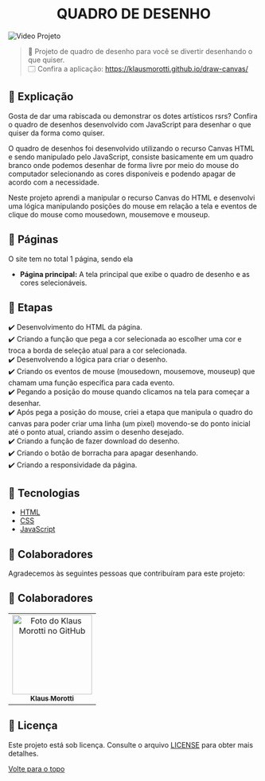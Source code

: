 <h1 align="center">QUADRO DE DESENHO</h1>

<img src="assets/images/projeto-draw-gif.gif" alt="Video Projeto">

> 🔎 Projeto de quadro de desenho para você se divertir desenhando o que quiser. <br>
🗔 Confira a aplicação: https://klausmorotti.github.io/draw-canvas/ <br>
## :page_facing_up: Explicação
Gosta de dar uma rabiscada ou demonstrar os dotes artísticos rsrs? Confira o quadro de desenhos desenvolvido com JavaScript para desenhar o que quiser da forma como quiser.

O quadro de desenhos foi desenvolvido utilizando o recurso Canvas HTML e sendo manipulado pelo JavaScript, consiste basicamente em um quadro branco onde podemos desenhar de forma livre por meio do mouse do computador selecionando as cores disponíveis e podendo apagar de acordo com a necessidade.

Neste projeto aprendi a manipular o recurso Canvas do HTML e desenvolvi uma lógica manipulando posições do mouse em relação a tela e eventos de clique do mouse como mousedown, mousemove e mouseup.

## 📁 Páginas

O site tem no total 1 página, sendo ela

- **Página principal:** A tela principal que exibe o quadro de desenho e as cores selecionáveis.


## 🎯 Etapas ##

:heavy_check_mark: Desenvolvimento do HTML da página. <br>
:heavy_check_mark: Criando a função que pega a cor selecionada ao escolher uma cor e troca a borda de seleção atual para a cor selecionada. <br>
:heavy_check_mark: Desenvolvendo a lógica para criar o desenho. <br>
:heavy_check_mark: Criando os eventos de mouse (mousedown, mousemove, mouseup) que chamam uma função específica para cada evento. <br>
:heavy_check_mark: Pegando a posição do mouse quando clicamos na tela para começar a desenhar. <br>
:heavy_check_mark: Após pega a posição do mouse, criei a etapa que manipula o quadro do canvas para poder criar uma linha (um pixel) movendo-se do ponto inicial até o ponto atual, criando assim o desenho desejado. <br>
:heavy_check_mark: Criando a função de fazer download do desenho. <br>
:heavy_check_mark: Criando o botão de borracha para apagar desenhando. <br>
:heavy_check_mark: Criando a responsividade da página. <br>

## 🚀 Tecnologias ##

- [HTML](https://developer.mozilla.org/pt-BR/docs/Web/HTML)
- [CSS](https://developer.mozilla.org/pt-BR/docs/Web/CSS)
- [JavaScript](https://developer.mozilla.org/pt-BR/docs/Web/JavaScript)

## 🤝 Colaboradores

Agradecemos às seguintes pessoas que contribuíram para este projeto:

## 🤝 Colaboradores

<table>
  <tr>
    <td align="center">
      <a href="#">
        <img src="https://avatars.githubusercontent.com/u/84789400?v=4" width="160px;" alt="Foto do Klaus Morotti no GitHub"/><br>
        <sub>
          <b>Klaus Morotti</b>
        </sub>
      </a>
    </td>
  </tr>
</table>

## 📝 Licença

Este projeto está sob licença. Consulte o arquivo <a href="https://github.com/klausmorotti/draw-canvas/blob/master/LICENSE">LICENSE</a> para obter mais detalhes.


<a href="#top">Volte para o topo</a>
